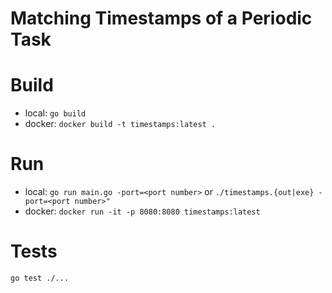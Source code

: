 # Matching Timestamps of a Periodic Task

# Build

- local: `go build`
- docker: `docker build -t timestamps:latest .`

# Run

- local: `go run main.go -port=<port number>` or `./timestamps.{out|exe} -port=<port number>"`
- docker: `docker run -it -p 8080:8080 timestamps:latest`

# Tests

`go test ./...`
